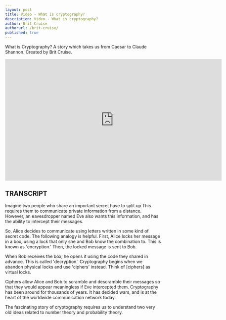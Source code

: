 ```yaml
---
layout: post
title: Video - What is cryptography?
description: Video - What is cryptography?
author: Brit Cruise
authorurl: /brit-cruise/
published: true
---
```


<p>What is Cryptography? A story which takes us from Caesar to Claude Shannon. Created by Brit Cruise.</p>

<center><iframe width="700" height="394" src="https://www.youtube.com/embed/Kf9KjCKmDcU" frameborder="0" allowfullscreen></iframe></center>

<h2>TRANSCRIPT</h2>

Imagine two people who share an important secret have to split up This requires them to communicate private information from a distance. However, an eavesdropper named Eve also wants this information, and has the ability to intercept their messages. 

So, Alice decides to communicate using letters written in some kind of secret code. The following analogy is helpful. First, Alice locks her message in a box, using a lock that only she and Bob know the combination to. This is known as 'encryption.' Then, the locked message is sent to Bob. 

When Bob receives the box, he opens it using the code they shared in advance. This is called 'decryption.' Cryptography begins when we abandon physical locks and use 'ciphers' instead. Think of [ciphers] as virtual locks. 

Ciphers allow Alice and Bob to scramble and descramble their messages so that they would appear meaningless if Eve intercepted them. Cryptography has been around for thousands of years. It has decided wars, and is at the heart of the worldwide communication network today. 

The fascinating story of cryptography requires us to understand two very old ideas related to number theory and probability theory.
